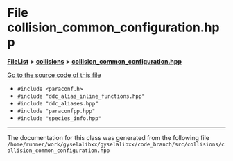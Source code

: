 

# File collision\_common\_configuration.hpp



[**FileList**](files.md) **>** [**collisions**](dir_64163437c27c8707f17f92558da22106.md) **>** [**collision\_common\_configuration.hpp**](collision__common__configuration_8hpp.md)

[Go to the source code of this file](collision__common__configuration_8hpp_source.md)



* `#include <paraconf.h>`
* `#include "ddc_alias_inline_functions.hpp"`
* `#include "ddc_aliases.hpp"`
* `#include "paraconfpp.hpp"`
* `#include "species_info.hpp"`


































































------------------------------
The documentation for this class was generated from the following file `/home/runner/work/gyselalibxx/gyselalibxx/code_branch/src/collisions/collision_common_configuration.hpp`

